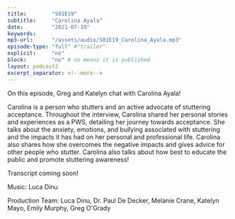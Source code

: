 ```yaml
---
title:        "S01E19"
subtitle:     "Carolina Ayala"
date:         "2021-07-19"
keywords:
mp3-url:      "/assets/audio/S01E19_Carolina_Ayala.mp3"
episode-type: "full" #"trailer"
explicit:     "no"
block:        "no" # no means it is published
layout: podcast2
excerpt_separator: <!--more-->
---
```

On this episode, Greg and Katelyn chat with Carolina Ayala!

Carolina is a person who stutters and an active advocate of stuttering acceptance. Throughout the interview, Carolina shared her personal stories and experiences as a PWS, detailing her journey towards acceptance. She talks about the anxiety, emotions, and bullying associated with stuttering and the impacts it has had on her personal and professional life. Carolina also shares how she overcomes the negative impacts and gives advice for other people who stutter. Carolina also talks about how best to educate the public and promote stuttering awareness!
<!--more-->
Transcript coming soon!
<!--more-->
Music: Luca Dinu

Production Team: Luca Dinu, Dr. Paul De Decker, Melanie Crane, Katelyn Mayo, Emily Murphy, Greg O'Grady
